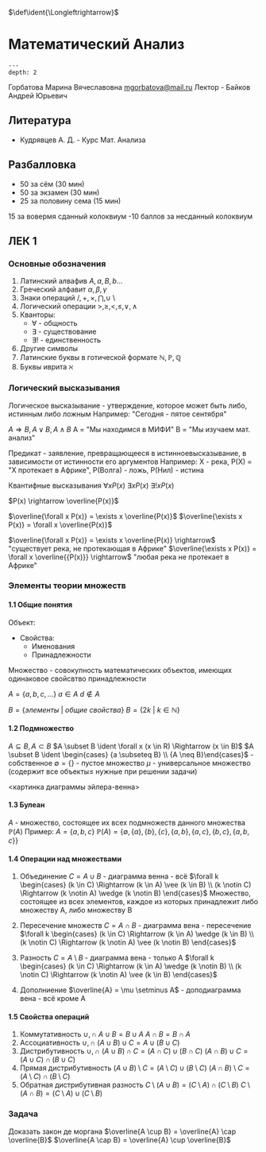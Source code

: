 $\def\ident{\Longleftrightarrow}$
$\newcommand{\braket}[1]{\langle #1 \rangle}$
$\newcommand{\block}[2]{\begin{#1} #2 \end{#1}}$
$\newcommand{\cases}[1]{\block{cases}{#1}}$
$\newcommand{\wrapmat}[2]{\block{#1}{#2}}$
$\newcommand{\mat}[1]{\wrapmat{Vmatrix}{#1}}$
$\newcommand{\det}[1]{\wrapmat{vmatrix}{#1}}$
$\newcommand{\pmat}[1]{\wrapmat{pmatrix}{#1}}$
$\newcommand{\upline}[1]{\overline{#1}}$
$\newcommand{\dnline}[1]{\underline{#1}}$

# Математический Анализ

```{contents} Содержание
---
depth: 2
```

Горбатова Марина Вячеславовна mgorbatova@mail.ru
Лектор - Байков Андрей Юрьевич

## Литература

- Кудрявцев А. Д. - Курс Мат. Анализа

## Разбалловка

- 50 за сём (30 мин)
- 50 за экзамен (30 мин)
- 25 за половину сема (15 мин)

15 за вовермя сданный колоквиум
-10 баллов за несданный колоквиум

## ЛЕК 1
### Основные обозначения

1) Латинский алвафив $A, a, B, b ...$
2) Греческий алфавит $\alpha, \beta, \gamma$
3) Знаки операций $/, +, \times, \bigcap, \cup$ \\
4) Логический операции $>, \geq, <, \leq, \vee, \wedge$
5) Кванторы:
	- $\forall$ - общность
	- $\exists$ - существование
	- $\exists!$ - единственность
6) Другие символы
7) Латинские буквы в готической формате $\mathbb{N, P, Q}$
8) Буквы иврита $\aleph$

### Логический высказывания

Логическое высказывание - утверждение, которое может быть либо, истинным либо ложным
Например: "Сегодня - пятое сентября"

$A \Rightarrow B, A \vee B, A \wedge B$
A = "Мы находимся в МИФИ"
B = "Мы изучаем мат. анализ"

Предикат - заявление, превращающееся в истинноевысказывание, в зависимости от истинности его аргументов
Например: Х - река, Р(Х) = "Х протекает в Африке", Р(Волга) - ложь, Р(Нил) - истина

Квантифные высказывания
$\forall x P(x)$
$\exists x P(x)$
$\exists! x P(x)$

$P(x) \rightarrow \overline{P(x)}$

$\overline{\forall x P(x)} = \exists x \overline{P(x)}$
$\overline{\exists x P(x)} = \forall x \overline{P(x)}$

$\overline{\forall x P(x)} = \exists x \overline{P(x)} \rightarrow$ "существует река, не протекающая в Африке"
$\overline{\exists x P(x)} = \forall x \overline{{P(x)}} \rightarrow$ "любая река не протекает в Африке"

### Элементы теории множеств
#### 1.1 Общие понятия

Объект:
- Свойства:
	- Именования
	- Принадлежности

Множество - совокупность математических объектов, имеющих одинаковое свойсвтво принадлежности

$A = \{a, b, c, ...\}$
$a \in A$
$d \notin A$

$B = \{ элементы\ |\ общие\ свойства \}$
$B = \{2k\ |\ k\in \mathbb{N}\}$

#### 1.2 Подмножество

$A \subseteq B, A \subset B$
$A \subset B \ident \forall x (x \in R) \Rightarrow (x \in B)$
$A \subset B \ident \begin{cases} {a \subseteq B} \\ {A \neq B}\end{cases}$ - собственное
$\emptyset = \{\}$ - пустое множество
$\mu$ - универсальное множество (содержит все объекты≤ нужные при решении задачи)

<картинка диаграммы эйлера-венна>

#### 1.3 Булеан

$A$ - множество, состоящее их всех подмножеств данного множества
$\mathbb{P}(A)$
Пример: $A= \{a, b, c\}$
$\mathbb{P}(A) = \{\emptyset, \{a\}, \{b\}, \{c\}, \{a, b\}, \{a, c\}, \{b, c\}, \{a, b, c\}\}$

#### 1.4 Операции над множествами

1) Объединение $C = A \cup B$ - диаграмма венна - всё
 $\forall k \begin{cases} (k \in C) \Rightarrow (k \in A) \vee (k \in B) \\ (k \notin C) \Rightarrow (k \notin A) \wedge (k \notin B) \end{cases}$
Множество, состоящее из всех элементов, каждое из которых принадлежит либо множеству А, либо множеству В

2) Пересечение множеств $C = A \cap B$ - диаграмма вена - пересечение
$\forall k \begin{cases} (k \in C) \Rightarrow (k \in A) \wedge (k \in B) \\ (k \notin C) \Rightarrow (k \notin A) \vee (k \notin B) \end{cases}$

3) Разность $C = A \setminus B$ - диаграмма вена - только А
$\forall k \begin{cases} (k \in C) \Rightarrow (k \in A) \wedge (k \notin B) \\ (k \notin C) \Rightarrow (k \notin A) \vee (k \in B) \end{cases}$

4) Дополниение $\overline{A} = \mu \setminus A$ - доподиаграмма вена - всё кроме А

#### 1.5 Свойства операций

1) Коммутативность $\cup, \cap$
$A \cup B = B \cup A$
$A \cap B = B \cap A$
2) Ассоциативность $\cup, \cap$
$(A \cup B) \cup C = A \cup (B \cup C)$
3) Дистрибутивность $\cup, \cap$
$(A \cup B) \cap C = (A \cap C) \cup (B \cap C)$
$(A \cap B) \cup C = (A \cup C) \cap (B \cup C)$
4) Прямая дистрибутивность
$(A \cup B) \setminus C = (A \setminus C) \cup (B \setminus C)$
$(A \cap B) \setminus C = (A \setminus C) \cap (B \setminus C)$
5) Обратная дистрибутивная разность
$C \setminus (A \cup B) = (C \setminus A) \cap (C \setminus B)$
$C \setminus (A \cap B) = (C \setminus A) \cup (C \setminus B)$

### Задача
Доказать закон де моргана
$\overline{A \cup B} = \overline{A} \cap \overline{B}$
$\overline{A \cap B} = \overline{A} \cup \overline{B}$
